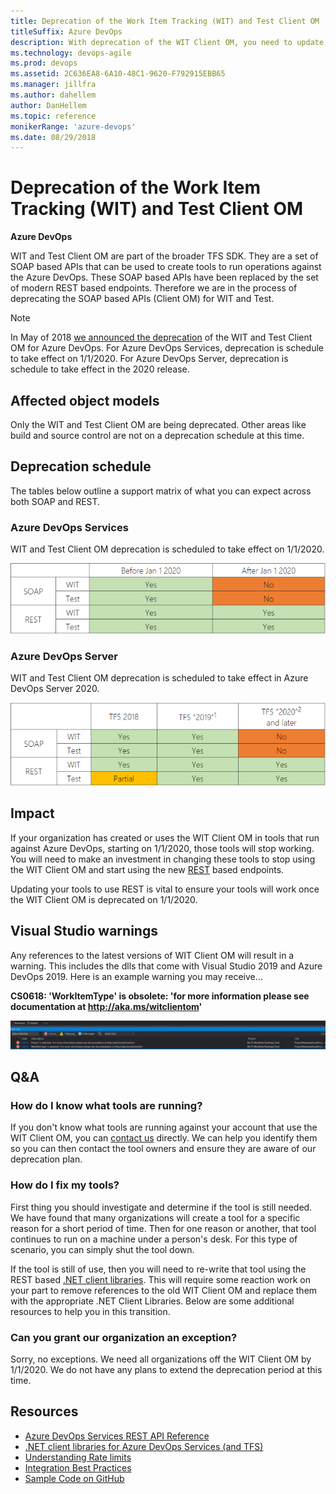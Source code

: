 ```yaml
---
title: Deprecation of the Work Item Tracking (WIT) and Test Client OM
titleSuffix: Azure DevOps
description: With deprecation of the WIT Client OM, you need to update your code to use REST APIs
ms.technology: devops-agile
ms.prod: devops
ms.assetid: 2C636EA8-6A10-48C1-9620-F792915EBB65
ms.manager: jillfra
ms.author: dahellem
author: DanHellem
ms.topic: reference
monikerRange: 'azure-devops'
ms.date: 08/29/2018
---
```


# Deprecation of the Work Item Tracking (WIT) and Test Client OM

**Azure DevOps**

WIT and Test Client OM are part of the broader TFS SDK. They are a set of SOAP based APIs that can be used to create tools to run operations against the Azure DevOps. These SOAP based APIs have been replaced by the set of modern REST based endpoints. Therefore we are in the process of deprecating the SOAP based APIs (Client OM) for WIT and Test.

> [!NOTE]  
> In May of 2018 [we announced the deprecation](https://blogs.msdn.microsoft.com/devops/2018/05/21/announcing-the-deprecation-of-the-wit-and-test-client-om-at-jan-1-2020-2/) of the WIT and Test Client OM for Azure DevOps. For Azure DevOps Services, deprecation is schedule to take effect on 1/1/2020. For Azure DevOps Server, deprecation is schedule to take effect in the 2020 release.

## Affected object models

Only the WIT and Test Client OM are being deprecated. Other areas like build and source control are not on a deprecation schedule at this time.

## Deprecation schedule

The tables below outline a support matrix of what you can expect across both SOAP and REST.

### Azure DevOps Services

WIT and Test Client OM deprecation is scheduled to take effect on 1/1/2020.

![Azure DevOps Service WIT Client OM Deprecation Plan](_img/wit-client-om-deprecation-service.png)

### Azure DevOps Server

WIT and Test Client OM deprecation is scheduled to take effect in Azure DevOps Server 2020.

![Azure DevOps Server WIT Client OM Deprecation Plan](_img/wit-client-om-deprecation-onprem.png)

## Impact

If your organization has created or uses the WIT Client OM in tools that run against Azure DevOps, starting on 1/1/2020, those tools will stop working. You will need to make an investment in changing these tools to stop using the WIT Client OM and start using the new [REST](../index.md) based endpoints.

Updating your tools to use REST is vital to ensure your tools will work once the WIT Client OM is deprecated on 1/1/2020.

## Visual Studio warnings

Any references to the latest versions of WIT Client OM will result in a warning. This includes the dlls that come with Visual Studio 2019 and Azure DevOps 2019. Here is an example warning you may receive...

**CS0618: 'WorkItemType' is obsolete: 'for more information please see documentation at http://aka.ms/witclientom'**

![warning message in Visual Studio](_img/wit-client-om-deprecation-vs.png)

## Q&A

### How do I know what tools are running?

If you don't know what tools are running against your account that use the WIT Client OM, you can [contact us](mailto:dahellem@microsoft.com) directly. We can help you identify them so you can then contact the tool owners and ensure they are aware of our deprecation plan.

### How do I fix my tools?

First thing you should investigate and determine if the tool is still needed. We have found that many organizations will create a tool for a specific reason for a short period of time. Then for one reason or another, that tool continues to run on a machine under a person's desk. For this type of scenario, you can simply shut the tool down.

If the tool is still of use, then you will need to re-write that tool using the REST based [.NET client libraries](./dotnet-client-libraries.md). This will require some reaction work on your part to remove references to the old WIT Client OM and replace them with the appropriate .NET Client Libraries. Below are some additional resources to help you in this transition.

### Can you grant our organization an exception?

Sorry, no exceptions. We need all organizations off the WIT Client OM by 1/1/2020. We do not have any plans to extend the deprecation period at this time.

## Resources

- [Azure DevOps Services REST API Reference](../index.md)
- [.NET client libraries for Azure DevOps Services (and TFS)](./dotnet-client-libraries.md)
- [Understanding Rate limits](./rate-limits.md?tabs=new-nav)
- [Integration Best Practices](./integration-bestpractices.md)
- [Sample Code on GitHub](https://github.com/Microsoft/vsts-dotnet-samples)
